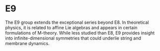 # E9

The E9 group extends the exceptional series beyond E8. In theoretical physics, it is related to affine Lie algebras and appears in certain formulations of M-theory. While less studied than E8, E9 provides insight into infinite-dimensional symmetries that could underlie string and membrane dynamics.
